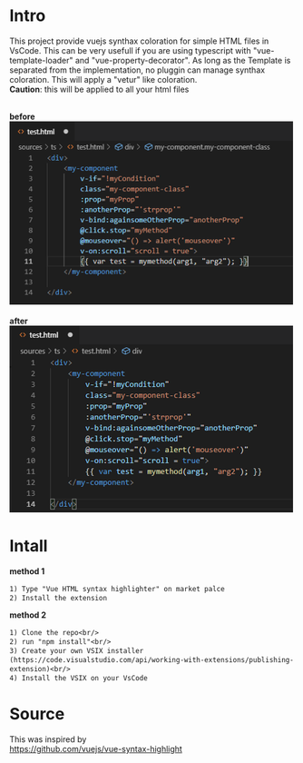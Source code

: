 # Intro

This project provide vuejs synthax coloration for simple HTML files in VsCode. This can be very usefull if you are using typescript with "vue-template-loader" and "vue-property-decorator". As long as the Template is separated from the implementation, no pluggin can manage synthax coloration. This will apply a "vetur" like coloration.<br/>
**Caution**: this will be applied to all your html files<br/><br/>

**before**<br/>
![Image before](images/before.png)<br/><br/>
**after**<br/>
![image after](images/after.png)

# Intall

**method 1**<br/>
```
1) Type "Vue HTML syntax highlighter" on market palce
2) Install the extension
```

**method 2**<br/>
```
1) Clone the repo<br/>
2) run "npm install"<br/>
3) Create your own VSIX installer (https://code.visualstudio.com/api/working-with-extensions/publishing-extension)<br/>
4) Install the VSIX on your VsCode
```


# Source 

This was inspired by<br/> 
https://github.com/vuejs/vue-syntax-highlight